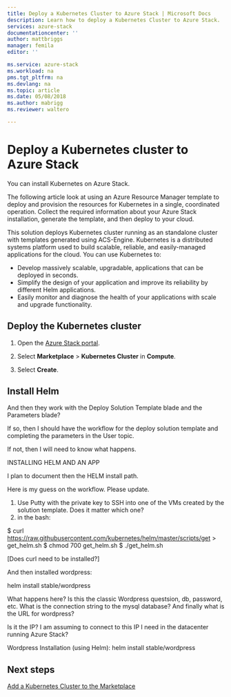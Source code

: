 ```yaml
---
title: Deploy a Kubernetes Cluster to Azure Stack | Microsoft Docs
description: Learn how to deploy a Kubernetes Cluster to Azure Stack.
services: azure-stack
documentationcenter: ''
author: mattbriggs
manager: femila
editor: ''

ms.service: azure-stack
ms.workload: na
pms.tgt_pltfrm: na
ms.devlang: na
ms.topic: article
ms.date: 05/08/2018
ms.author: mabrigg
ms.reviewer: waltero

---
```


# Deploy a Kubernetes cluster to Azure Stack

You can install Kubernetes on Azure Stack.

The following article look at using an Azure Resource Manager template to deploy and provision the resources for Kubernetes in a single, coordinated operation. Collect the required information about your Azure Stack installation, generate the template, and then deploy to your cloud.

This solution deploys Kubernetes cluster running as an standalone cluster with templates generated using ACS-Engine. Kubernetes is a distributed systems platform used to build scalable, reliable, and easily-managed applications for the cloud. You can use Kubernetes to:

- Develop massively scalable, upgradable, applications that can be deployed in seconds. 
- Simplify the design of your application and improve its reliability by different Helm applications. 
- Easily monitor and diagnose the health of your applications with scale and upgrade functionality.

## Deploy the Kubernetes cluster

1. Open the [Azure Stack portal](https://portal.local.azurestack.external).

2. Select **Marketplace** > **Kubernetes Cluster** in **Compute**.

3. Select **Create**.

## Install Helm
And then they work with the Deploy Solution Template blade and the Parameters blade?

If so, then I should have the workflow for the deploy solution template and completing the parameters in the User topic.

If not, then I will need to know what happens.

INSTALLING HELM AND AN APP

I plan to document then the HELM install path.

Here is my guess on the workflow. Please update.

1. Use Putty with the private key to SSH into one of the VMs created by the solution template. Does it matter which one? 
2. in the bash:

$ curl https://raw.githubusercontent.com/kubernetes/helm/master/scripts/get > get_helm.sh
$ chmod 700 get_helm.sh
$ ./get_helm.sh

[Does curl need to be installed?]

And then installed wordpress:

helm install stable/wordpress

What happens here? Is this the classic Wordpress questsion, db, password, etc. What is the connection string to the mysql database? And finally what is the URL for wordpress?

Is it the IP? I am assuming to connect to this IP I need in the datacenter running Azure Stack?



Wordpress Installation (using Helm): helm install stable/wordpress

##

## Next steps

[Add a Kubernetes Cluster to the Marketplace](..\azure-stack-solution-template-kubernetes-cluster-add.md)